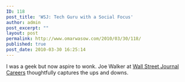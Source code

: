 ```yaml
---
ID: 118
post_title: 'WSJ: Tech Guru with a Social Focus'
author: admin
post_excerpt: ""
layout: post
permalink: http://www.omarwasow.com/2010/03/30/118/
published: true
post_date: 2010-03-30 16:25:14
---
```

I was a geek but now aspire to wonk. Joe Walker at <a href="http://j.mp/wsjprofile">Wall Street Journal Careers</a> thoughtfully captures the ups and downs.